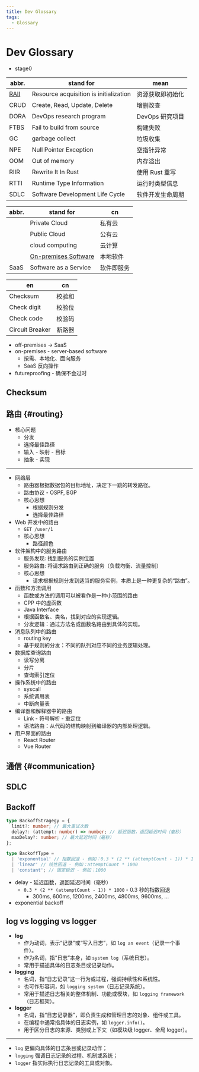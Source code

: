 ```yaml
---
title: Dev Glossary
tags:
  - Glossary
---
```


# Dev Glossary

- stage0

| abbr.  | stand for                              | mean             |
| ------ | -------------------------------------- | ---------------- |
| [RAII] | Resource acquisition is initialization | 资源获取即初始化 |
| CRUD   | Create, Read, Update, Delete           | 增删改查         |
| DORA   | DevOps research program                | DevOps 研究项目  |
| FTBS   | Fail to build from source              | 构建失败         |
| GC     | garbage collect                        | 垃圾收集         |
| NPE    | Null Pointer Exception                 | 空指针异常       |
| OOM    | Out of memory                          | 内存溢出         |
| RIIR   | Rewrite It In Rust                     | 使用 Rust 重写   |
| RTTI   | Runtime Type Information               | 运行时类型信息   |
| SDLC   | Software Development Life Cycle        | 软件开发生命周期 |

[raii]: https://en.wikipedia.org/wiki/Resource_acquisition_is_initialization

| abbr. | stand for              | cn         |
| ----- | ---------------------- | ---------- |
|       | Private Cloud          | 私有云     |
|       | Public Cloud           | 公有云     |
|       | cloud computing        | 云计算     |
|       | [On-premises Software] | 本地软件   |
| SaaS  | Software as a Service  | 软件即服务 |

| en              | cn     |
| --------------- | ------ |
| Checksum        | 校验和 |
| Check digit     | 校验位 |
| Check code      | 校验码 |
| Circuit Breaker | 断路器 |

- off-premises -> SaaS
- on-premises - server-based software
  - 按需、本地化、面向服务
  - SaaS 反向操作
- futureproofing - 确保不会过时

[on-premises software]: https://en.wikipedia.org/wiki/On-premises_software

## Checksum

## 路由 {#routing}

- 核心问题
  - 分发
  - 选择最佳路径
  - 输入 - 映射 - 目标
  - 抽象 - 实现

---

- 网络层
  - 路由器根据数据包的目标地址，决定下一跳的转发路径。
  - 路由协议 - OSPF, BGP
  - 核心思想
    - 根据规则分发
    - 选择最佳路径
- Web 开发中的路由
  - `GET /user/1`
  - 核心思想
    - 路径颜色
- 软件架构中的服务路由
  - 服务发现: 找到服务的实例位置
  - 服务路由: 将请求路由到正确的服务（负载均衡、流量控制）
  - 核心思想
    - 请求根据规则分发到适当的服务实例，本质上是一种更复杂的“路由”。
- 函数和方法调用
  - 函数或方法的调用可以被看作是一种小范围的路由
  - CPP 中的虚函数
  - Java Interface
  - 根据函数名、类名，找到对应的实现逻辑。
  - 分发逻辑：通过方法名或函数名路由到具体的实现。
- 消息队列中的路由
  - routing key
  - 基于规则的分发：不同的队列对应不同的业务逻辑处理。
- 数据库查询路由
  - 读写分离
  - 分片
  - 查询索引定位
- 操作系统中的路由
  - syscall
  - 系统调用表
  - 中断向量表
- 编译器和解释器中的路由
  - Link - 符号解析 - 重定位
  - 语法路由：从代码的结构映射到编译器的内部处理逻辑。
- 用户界面的路由
  - React Router
  - Vue Router

## 通信 {#communication}

## SDLC

## Backoff

```ts
type BackoffStragegy = {
  limit?: number; // 最大重试次数
  delay?: (attempt: number) => number; // 延迟函数，返回延迟时间（毫秒）
  maxDelay?: number; // 最大延迟时间（毫秒）
};

type BackoffType =
  | 'exponential' // 指数回退 - 例如：0.3 * (2 ** (attemptCount - 1)) * 1000
  | 'linear' // 线性回退 - 例如：attemptCount * 1000
  | 'constant'; // 固定延迟 - 例如：1000
```

- delay - 延迟函数，返回延迟时间（毫秒）
  - `0.3 * (2 ** (attemptCount - 1)) * 1000` - 0.3 秒的指数回退
    - 300ms, 600ms, 1200ms, 2400ms, 4800ms, 9600ms, ...
- exponential backoff

## log vs logging vs logger

- **log**
  - 作为动词，表示“记录”或“写入日志”，如 `log an event`（记录一个事件）。
  - 作为名词，指“日志”本身，如 `system log`（系统日志）。
  - 常用于描述具体的日志条目或记录动作。
- **logging**
  - 名词，指“日志记录”这一行为或过程，强调持续性和系统性。
  - 也可作形容词，如 `logging system`（日志记录系统）。
  - 常用于描述日志相关的整体机制、功能或模块，如 `logging framework`（日志框架）。
- **logger**
  - 名词，指“日志记录器”，即负责生成和管理日志的对象、组件或工具。
  - 在编程中通常指具体的日志实例，如 `logger.info()`。
  - 用于区分日志的来源、类别或上下文（如模块级 logger、全局 logger）。

---

- `log` 更偏向具体的日志条目或记录动作；
- `logging` 强调日志记录的过程、机制或系统；
- `logger` 指实际执行日志记录的工具或对象。
